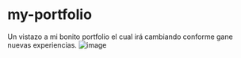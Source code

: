 # my-portfolio
Un vistazo a mi bonito portfolio el cual irá cambiando conforme gane nuevas experiencias.
![image](https://github.com/Abraham-ch/my-portfolio/assets/117390894/6c007693-6170-49e8-81c6-75863056870b)
